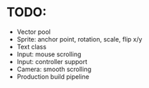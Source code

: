 # TODO:
- Vector pool
- Sprite: anchor point, rotation, scale, flip x/y
- Text class
- Input: mouse scrolling
- Input: controller support
- Camera: smooth scrolling
- Production build pipeline